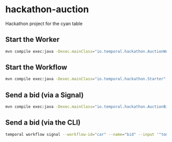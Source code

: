 # hackathon-auction
Hackathon project for the cyan table

## Start the Worker

```bash
mvn compile exec:java -Dexec.mainClass="io.temporal.hackathon.AuctionWorker"
```

## Start the Workflow

```bash
mvn compile exec:java -Dexec.mainClass="io.temporal.hackathon.Starter"
```


## Send a bid (via a Signal)

```bash
mvn compile exec:java -Dexec.mainClass="io.temporal.hackathon.AuctionBidder" -Dexec.args="{bid_price}"
```

## Send a bid (via the CLI)

```bash
temporal workflow signal --workflow-id="car" --name="bid" --input '"tom"' --input '125'
```

